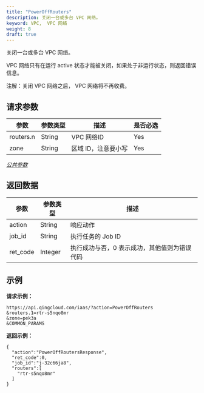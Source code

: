 ```yaml
---
title: "PowerOffRouters"
description: 关闭一台或多台 VPC 网络。
keyword: VPC,  VPC 网络
weight: 8
draft: true
---
```


关闭一台或多台 VPC 网络。

 VPC 网络只有在运行 active 状态才能被关闭，如果处于非运行状态，则返回错误信息。

注解：关闭 VPC 网络之后， VPC 网络将不再收费。

## 请求参数

| 参数 | 参数类型 | 描述 | 是否必选 |
| --- | --- | --- | --- |
| routers.n | String |  VPC 网络ID | Yes |
| zone | String | 区域 ID，注意要小写 | Yes |

[_公共参数_](../../get_api/parameters/)

## 返回数据

| 参数 | 参数类型 | 描述 |
| --- | --- | --- |
| action | String | 响应动作 |
| job_id | String | 执行任务的 Job ID |
| ret_code | Integer | 执行成功与否，0 表示成功，其他值则为错误代码 |

## 示例

**请求示例：**

```
https://api.qingcloud.com/iaas/?action=PowerOffRouters
&routers.1=rtr-s5nqo8mr
&zone=pek3a
&COMMON_PARAMS
```

**返回示例：**

```
{
  "action":"PowerOffRoutersResponse",
  "ret_code":0,
  "job_id":"j-32c66ja8",
  "routers":[
    "rtr-s5nqo8mr"
  ]
}
```
